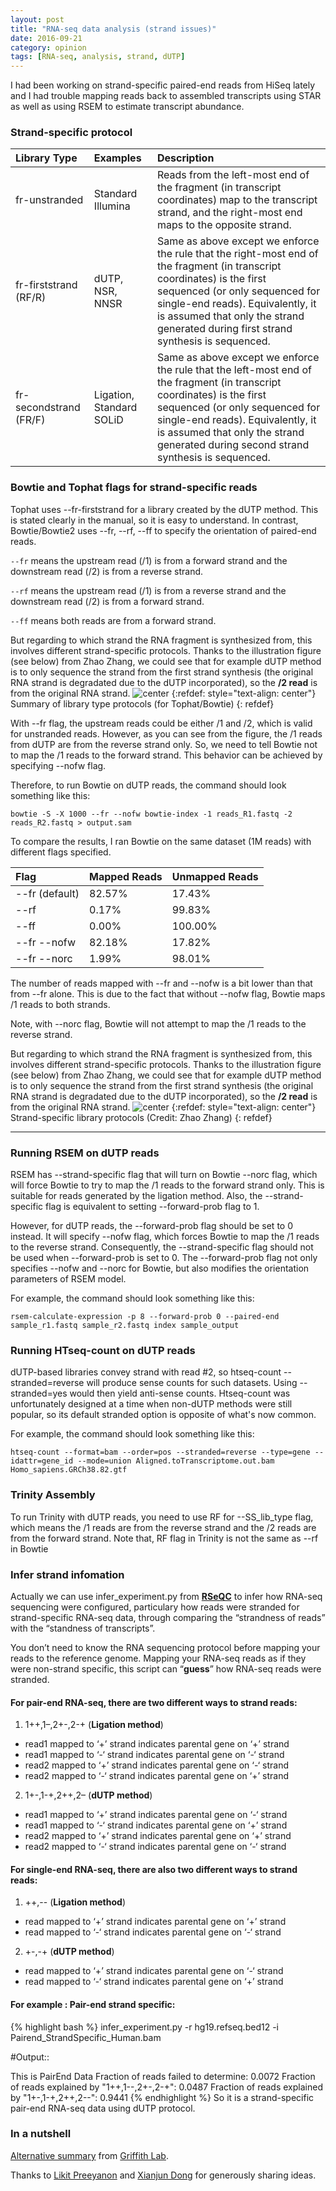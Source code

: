 ```yaml
---
layout: post
title: "RNA-seq data analysis (strand issues)"
date: 2016-09-21
category: opinion
tags: [RNA-seq, analysis, strand, dUTP]
---
```


I had been working on strand-specific paired-end reads from HiSeq lately and I had trouble mapping reads back to assembled transcripts using STAR as well as using RSEM to estimate transcript abundance. 

<!--more-->

### Strand-specific protocol


| __Library Type__  | __Examples__ | __Description__ |
|:------------------|:-------------|:----------------|
|fr-unstranded |Standard Illumina|Reads from the left-most end of the fragment (in transcript coordinates) map to the transcript strand, and the right-most end maps to the opposite strand.|
| fr-firststrand (RF/R) | dUTP, NSR, NNSR | Same as above except we enforce the rule that the right-most end of the fragment (in transcript coordinates) is the first sequenced (or only sequenced for single-end reads). Equivalently, it is assumed that only the strand generated during first strand synthesis is sequenced.|
| fr-secondstrand (FR/F)| Ligation, Standard SOLiD |Same as above except we enforce the rule that the left-most end of the fragment (in transcript coordinates) is the first sequenced (or only sequenced for single-end reads). Equivalently, it is assumed that only the strand generated during second strand synthesis is sequenced.|



### Bowtie and Tophat flags for strand-specific reads

Tophat uses --fr-firststrand for a library created by the dUTP method. This is stated clearly in the manual, so it is easy to understand. In contrast, Bowtie/Bowtie2 uses --fr, --rf, --ff to specify the orientation of paired-end reads.

`--fr` means the upstream read (/1) is from a forward strand and the downstream read (/2) is from a reverse strand.

`--rf` means the upstream read (/1) is from a reverse strand and the downstream read (/2) is from a forward strand.

`--ff` means both reads are from a forward strand.

But regarding to which strand the RNA fragment is synthesized from, this involves different strand-specific protocols. Thanks to the illustration figure (see below) from Zhao Zhang, we could see that for example dUTP method is to only sequence the strand from the first strand synthesis (the original RNA strand is  degradated due to the dUTP incorporated), so the **/2 read** is from the original RNA strand.
![center](/figures/2016-09-21-RNA-seq-strand-issue/pe-orient.png) 
{:refdef: style="text-align: center"}
Summary of library type protocols (for Tophat/Bowtie)
{: refdef}

With --fr flag, the upstream reads could be either /1 and /2, which is valid for unstranded reads. However, as you can see from the figure, the /1 reads from dUTP are from the reverse strand only. So, we need to tell Bowtie not to map the /1 reads to the forward strand. This behavior can be achieved by specifying --nofw flag.

Therefore, to run Bowtie on dUTP reads, the command should look something like this:

`bowtie -S -X 1000 --fr --nofw bowtie-index -1 reads_R1.fastq -2 reads_R2.fastq > output.sam`

To compare the results, I ran Bowtie on the same dataset (1M reads) with different flags specified.

| __Flag__  | __Mapped Reads__ | __Unmapped Reads__ |
|:--------------|:-------------|:----------------|
|--fr (default) | 82.57%	     | 17.43%          |
|--rf           | 0.17%	       | 99.83%          |
|--ff           | 0.00%        | 100.00%         |
|--fr --nofw    |	82.18%       |  17.82%         |
|--fr --norc    | 1.99%	       | 98.01%          |


The number of reads mapped with --fr and --nofw is a bit lower than that from --fr alone. This is due to the fact that without --nofw flag, Bowtie maps /1 reads to both strands.

Note, with --norc flag, Bowtie will not attempt to map the /1 reads to the reverse strand.


But regarding to which strand the RNA fragment is synthesized from, this involves different strand-specific protocols. Thanks to the illustration figure (see below) from Zhao Zhang, we could see that for example dUTP method is to only sequence the strand from the first strand synthesis (the original RNA strand is  degradated due to the dUTP incorporated), so the **/2 read** is from the original RNA strand.
![center](/figures/2016-09-21-RNA-seq-strand-issue/strand.png) 
{:refdef: style="text-align: center"}
Strand-specific library protocols (Credit: Zhao Zhang)
{: refdef}

***

### Running RSEM on dUTP reads

RSEM has --strand-specific flag that will turn on Bowtie --norc flag, which will force Bowtie to try to map the /1 reads to the forward strand only. This is suitable for reads generated by the ligation method. Also, the --strand-specific flag is equivalent to setting --forward-prob flag to 1.

However, for dUTP reads, the --forward-prob flag should be set to 0 instead. It will specify --nofw flag, which forces Bowtie to map the /1 reads to the reverse strand. Consequently, the --strand-specific flag should not be used when --forward-prob is set to 0. The --forward-prob flag not only specifies --nofw and --norc for Bowtie, but also modifies the orientation parameters of RSEM model.

For example, the command should look something like this:

`rsem-calculate-expression -p 8 --forward-prob 0 --paired-end sample_r1.fastq sample_r2.fastq index sample_output`


### Running HTseq-count on dUTP reads

dUTP-based libraries convey strand with read #2, so htseq-count --stranded=reverse will produce sense counts for such datasets. Using --stranded=yes would then yield anti-sense counts. Htseq-count was unfortunately designed at a time when non-dUTP methods were still popular, so its default stranded option is opposite of what's now common.

For example, the command should look something like this:

`htseq-count --format=bam --order=pos --stranded=reverse --type=gene --idattr=gene_id --mode=union Aligned.toTranscriptome.out.bam Homo_sapiens.GRCh38.82.gtf`

### Trinity Assembly

To run Trinity with dUTP reads, you need to use RF for --SS_lib_type flag, which means the /1 reads are from the reverse strand and the /2 reads are from the forward strand. Note that, RF flag in Trinity is not the same as --rf in Bowtie


### Infer strand infomation 

Actually we can use infer_experiment.py from [**RSeQC**](http://rseqc.sourceforge.net/ "RSeQC") to infer how RNA-seq sequencing were configured, particulary how reads were stranded for strand-specific RNA-seq data, through comparing the “strandness of reads” with the “standness of transcripts”.

You don’t need to know the RNA sequencing protocol before mapping your reads to the reference genome. Mapping your RNA-seq reads as if they were non-strand specific, this script can “__guess__” how RNA-seq reads were stranded.

#### For pair-end RNA-seq, there are two different ways to strand reads:

1. 1++,1–,2+-,2-+ (**Ligation method**)
* read1 mapped to ‘+’ strand indicates parental gene on ‘+’ strand
* read1 mapped to ‘-‘ strand indicates parental gene on ‘-‘ strand
* read2 mapped to ‘+’ strand indicates parental gene on ‘-‘ strand
* read2 mapped to ‘-‘ strand indicates parental gene on ‘+’ strand
2. 1+-,1-+,2++,2– (**dUTP method**)
* read1 mapped to ‘+’ strand indicates parental gene on ‘-‘ strand
* read1 mapped to ‘-‘ strand indicates parental gene on ‘+’ strand
* read2 mapped to ‘+’ strand indicates parental gene on ‘+’ strand
* read2 mapped to ‘-‘ strand indicates parental gene on ‘-‘ strand

#### For single-end RNA-seq, there are also two different ways to strand reads:

1. ++,-- (**Ligation method**)
* read mapped to ‘+’ strand indicates parental gene on ‘+’ strand
* read mapped to ‘-‘ strand indicates parental gene on ‘-‘ strand
2. +-,-+ (**dUTP method**)
* read mapped to ‘+’ strand indicates parental gene on ‘-‘ strand
* read mapped to ‘-‘ strand indicates parental gene on ‘+’ strand


#### For example : Pair-end strand specific:

{% highlight bash %}
infer_experiment.py -r hg19.refseq.bed12 -i Pairend_StrandSpecific_Human.bam

#Output::

This is PairEnd Data
Fraction of reads failed to determine: 0.0072
Fraction of reads explained by "1++,1--,2+-,2-+": 0.0487
Fraction of reads explained by "1+-,1-+,2++,2--": 0.9441
{% endhighlight %}
So it is a strand-specific pair-end RNA-seq data using dUTP protocol.

### In a nutshell
[Alternative summary](https://rnabio.org/module-09-appendix/0009/12/01/StrandSettings/) from [Griffith Lab](https://griffithlab.org/). 

Thanks to [Likit Preeyanon](http://likit.github.io/running-bowtiebowtie2-rsem-and-tophat-on-dutp-strand-specific-reads.html "RNA-Seq by Expectation-Maximization") and [Xianjun Dong](http://onetipperday.sterding.com/2012/07/how-to-tell-which-library-type-to-use.html) for generously sharing ideas.
